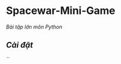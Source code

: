 <h1> Spacewar-Mini-Game </h1>
<i>Bài tập lớn môn Python<i>
  
  <h2>Cài đặt</h2> 
  `<pip install pygame>`

